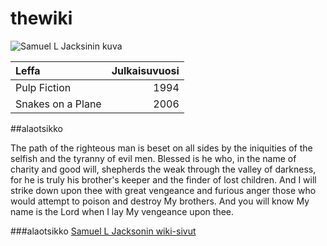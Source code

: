 # thewiki

![Samuel L Jacksinin kuva](http://4.bp.blogspot.com/-bR_sTHNDeCw/VlNMzSHJnqI/AAAAAAAAGhU/C9XxhUtGS7U/s1600/104-Jackson.jpg)

| Leffa | Julkaisuvuosi|
|:------|-------------:|
|Pulp Fiction | 1994 |
|Snakes on a Plane|2006|
##alaotsikko

The path of the righteous man is beset on all sides by the iniquities of the selfish and the tyranny of evil men. Blessed is he who, in the name of charity and good will, shepherds the weak through the valley of darkness, for he is truly his brother's keeper and the finder of lost children. And I will strike down upon thee with great vengeance and furious anger those who would attempt to poison and destroy My brothers. And you will know My name is the Lord when I lay My vengeance upon thee.


###alaotsikko
[Samuel L Jacksonin wiki-sivut](https://en.wikipedia.org/wiki/Samuel_L._Jackson)
